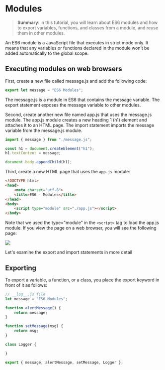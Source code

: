 # Modules

> __Summary__: in this tutorial, you will learn about ES6 modules and how to export variables, functions, and classes from a module, and reuse them in other modules.

An ES6 module is a JavaScript file that executes in strict mode only. It means that any variables or functions declared in the module won’t be added automatically to the global scope.

## Executing modules on web browsers

First, create a new file called message.js and add the following code:

```js
export let message = "ES6 Modules";
```

The message.js is a module in ES6 that contains the message variable. The export statement exposes the message variable to other modules.

Second, create another new file named app.js that uses the message.js module. The app.js module creates a new heading 1 (h1) element and attaches it to an HTML page. The import statement imports the message variable from the message.js module.

```js
import { message } from "./message.js";

const h1 = document.createElement("h1");
h1.textContent = message;

document.body.appendChild(h1);
```

Third, create a new HTML page that uses the `app.js` module:

```html
<!DOCTYPE html>
<head>
    <meta charset="utf-8">
    <title>ES6 - Modules</title>
</head>
<body>
    <script type="module" src="./app.js"></script>
</body>
```

Note that we used the type="module" in the `<script>` tag to load the app.js module. If you view the page on a web browser, you will see the following page:

<img src="https://www.javascripttutorial.net/wp-content/uploads/2019/12/es6-module.png">

Let's examine the export and import statements in more detail

## Exporting

To export a variable, a function, or a class, you place the export keyword in front of it as follows:

```js
// __log__.js file
let message = "ES6 Modules";

function alertMessage() {
    return message;
}

function setMessage(msg) {
    return msg;
}

class Logger {

}

export { message, alertMessage, setMessage, Logger };
```








